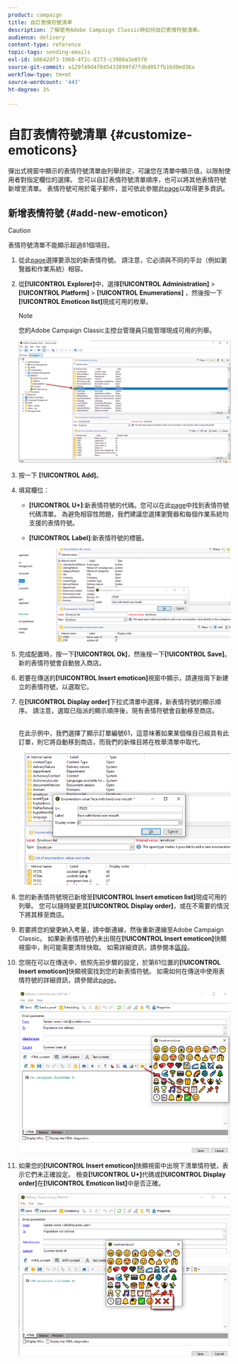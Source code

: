 ```yaml
---
product: campaign
title: 自訂表情符號清單
description: 了解使用Adobe Campaign Classic時如何自訂表情符號清單。
audience: delivery
content-type: reference
topic-tags: sending-emails
exl-id: b8642df3-1960-4f2c-8273-c3988a3e85f0
source-git-commit: a129f49d4f045433899fd7fdbd057fb16d0ed36a
workflow-type: tm+mt
source-wordcount: '443'
ht-degree: 3%

---
```


# 自訂表情符號清單 {#customize-emoticons}

彈出式視窗中顯示的表情符號清單由列舉排定，可讓您在清單中顯示值，以限制使用者對指定欄位的選擇。
您可以自訂表情符號清單順序，也可以將其他表情符號新增至清單。
表情符號可用於電子郵件，並可依此參閱此[page](defining-the-email-content.md#inserting-emoticons)以取得更多資訊。

## 新增表情符號 {#add-new-emoticon}

>[!CAUTION]
>
>表情符號清單不能顯示超過81個項目。

1. 從此[page](https://unicode.org/emoji/charts/full-emoji-list.html)選擇要添加的新表情符號。 請注意，它必須與不同的平台（例如瀏覽器和作業系統）相容。

1. 從&#x200B;**[!UICONTROL Explorer]**&#x200B;中，選擇&#x200B;**[!UICONTROL Administration]** > **[!UICONTROL Platform]** > **[!UICONTROL Enumerations]** ，然後按一下&#x200B;**[!UICONTROL Emoticon list]**&#x200B;現成可用的枚舉。

   >[!NOTE]
   >
   >您的Adobe Campaign Classic主控台管理員只能管理現成可用的列舉。

   ![](assets/emoticon_1.png)

1. 按一下 **[!UICONTROL Add]**。

1. 填寫欄位：

   * **[!UICONTROL U+]**:新表情符號的代碼。您可以在此[page](https://unicode.org/emoji/charts/full-emoji-list.html)中找到表情符號代碼清單。
為避免相容性問題，我們建議您選擇瀏覽器和每個作業系統均支援的表情符號。

   * **[!UICONTROL Label]**:新表情符號的標籤。

   ![](assets/emoticon_5.png)

1. 完成配置時，按一下&#x200B;**[!UICONTROL Ok]**，然後按一下&#x200B;**[!UICONTROL Save]**。
新的表情符號會自動放入商店。

1. 若要在傳送的&#x200B;**[!UICONTROL Insert emoticon]**&#x200B;視窗中顯示，請連按兩下新建立的表情符號，以選取它。

1. 在&#x200B;**[!UICONTROL Display order]**&#x200B;下拉式清單中選擇，新表情符號的顯示順序。 請注意，選取已指派的顯示順序後，現有表情符號會自動移至商店。

   <br>在此示例中，我們選擇了顯示訂單編號61，這意味著如果某個條目已經具有此訂單，則它將自動移到商店，而我們的新條目將在枚舉清單中取代。

   ![](assets/emoticon_2.png)

1. 您的新表情符號現已新增至&#x200B;**[!UICONTROL Insert emoticon list]**&#x200B;現成可用的列舉。 您可以隨時變更其&#x200B;**[!UICONTROL Display order]**，或在不需要的情況下將其移至商店。

1. 若要將您的變更納入考量，請中斷連線，然後重新連線至Adobe Campaign Classic。 如果新表情符號仍未出現在&#x200B;**[!UICONTROL Insert emoticon]**&#x200B;快顯視窗中，則可能需要清除快取。 如需詳細資訊，請參閱本[區段](../../platform/using/faq-campaign-config.md#perform-soft-cache-clear)。

1. 您現在可以在傳送中，依照先前步驟的設定，於第61位置的&#x200B;**[!UICONTROL Insert emoticon]**&#x200B;快顯視窗找到您的新表情符號。 如需如何在傳送中使用表情符號的詳細資訊，請參閱此[page](defining-the-email-content.md#inserting-emoticons)。

   ![](assets/emoticon_4.png)

1. 如果您的&#x200B;**[!UICONTROL Insert emoticon]**&#x200B;快顯視窗中出現下清單情符號，表示它們未正確設定。 檢查&#x200B;**[!UICONTROL U+]**&#x200B;代碼或&#x200B;**[!UICONTROL Display order]**&#x200B;在&#x200B;**[!UICONTROL Emoticon list]**&#x200B;中是否正確。

   ![](assets/emoticon_6.png)

